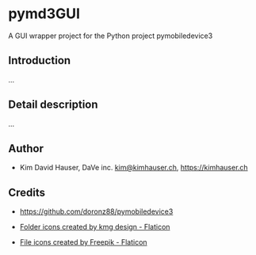 # pymd3GUI
A GUI wrapper project for the Python project pymobiledevice3

## Introduction
...

## Detail description
...

## Author
- Kim David Hauser, DaVe inc. kim@kimhauser.ch, https://kimhauser.ch

## Credits
- https://github.com/doronz88/pymobiledevice3

- <a href="https://www.flaticon.com/free-icons/folder" title="folder icons">Folder icons created by kmg design - Flaticon</a>
- <a href="https://www.flaticon.com/free-icons/file" title="file icons">File icons created by Freepik - Flaticon</a>